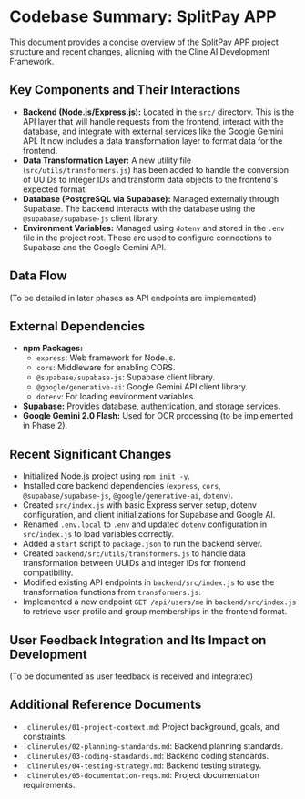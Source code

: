 # Codebase Summary: SplitPay APP

This document provides a concise overview of the SplitPay APP project structure and recent changes, aligning with the Cline AI Development Framework.

## Key Components and Their Interactions

*   **Backend (Node.js/Express.js):** Located in the `src/` directory. This is the API layer that will handle requests from the frontend, interact with the database, and integrate with external services like the Google Gemini API. It now includes a data transformation layer to format data for the frontend.
*   **Data Transformation Layer:** A new utility file (`src/utils/transformers.js`) has been added to handle the conversion of UUIDs to integer IDs and transform data objects to the frontend's expected format.
*   **Database (PostgreSQL via Supabase):** Managed externally through Supabase. The backend interacts with the database using the `@supabase/supabase-js` client library.
*   **Environment Variables:** Managed using `dotenv` and stored in the `.env` file in the project root. These are used to configure connections to Supabase and the Google Gemini API.

## Data Flow

(To be detailed in later phases as API endpoints are implemented)

## External Dependencies

*   **npm Packages:**
    *   `express`: Web framework for Node.js.
    *   `cors`: Middleware for enabling CORS.
    *   `@supabase/supabase-js`: Supabase client library.
    *   `@google/generative-ai`: Google Gemini API client library.
    *   `dotenv`: For loading environment variables.
*   **Supabase:** Provides database, authentication, and storage services.
*   **Google Gemini 2.0 Flash:** Used for OCR processing (to be implemented in Phase 2).

## Recent Significant Changes

*   Initialized Node.js project using `npm init -y`.
*   Installed core backend dependencies (`express`, `cors`, `@supabase/supabase-js`, `@google/generative-ai`, `dotenv`).
*   Created `src/index.js` with basic Express server setup, dotenv configuration, and client initializations for Supabase and Google AI.
*   Renamed `.env.local` to `.env` and updated `dotenv` configuration in `src/index.js` to load variables correctly.
*   Added a `start` script to `package.json` to run the backend server.
*   Created `backend/src/utils/transformers.js` to handle data transformation between UUIDs and integer IDs for frontend compatibility.
*   Modified existing API endpoints in `backend/src/index.js` to use the transformation functions from `transformers.js`.
*   Implemented a new endpoint `GET /api/users/me` in `backend/src/index.js` to retrieve user profile and group memberships in the frontend format.

## User Feedback Integration and Its Impact on Development

(To be documented as user feedback is received and integrated)

## Additional Reference Documents

*   `.clinerules/01-project-context.md`: Project background, goals, and constraints.
*   `.clinerules/02-planning-standards.md`: Backend planning standards.
*   `.clinerules/03-coding-standards.md`: Backend coding standards.
*   `.clinerules/04-testing-strategy.md`: Backend testing strategy.
*   `.clinerules/05-documentation-reqs.md`: Project documentation requirements.
